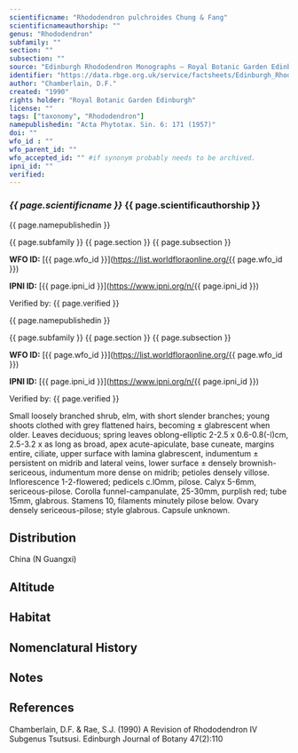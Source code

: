 ```yaml
---
scientificname: "Rhododendron pulchroides Chung & Fang"
scientificnameauthorship: ""
genus: "Rhododendron"
subfamily: ""
section: ""
subsection: ""
source: "Edinburgh Rhododendron Monographs – Royal Botanic Garden Edinburgh"
identifier: "https://data.rbge.org.uk/service/factsheets/Edinburgh_Rhododendron_Monographs.xhtml"
author: "Chamberlain, D.F."
created: "1990"
rights holder: "Royal Botanic Garden Edinburgh"
license: ""
tags: ["taxonomy", "Rhododendron"]
namepublishedin: "Acta Phytotax. Sin. 6: 171 (1957)"
doi: ""
wfo_id : ""
wfo_parent_id: ""
wfo_accepted_id: "" #if synonym probably needs to be archived.                      
ipni_id: ""
verified:
---
```

### _{{ page.scientificname }}_ {{ page.scientificauthorship }}
 {{ page.namepublishedin }}

{{ page.subfamily }} {{ page.section }} {{ page.subsection }}

**WFO ID:** [{{ page.wfo_id }}](https://list.worldfloraonline.org/{{ page.wfo_id }})

**IPNI ID:** [{{ page.ipni_id }}](https://www.ipni.org/n/{{ page.ipni_id }})

Verified by: {{ page.verified }}

 {{ page.namepublishedin }}

{{ page.subfamily }} {{ page.section }} {{ page.subsection }}

**WFO ID:** [{{ page.wfo_id }}](https://list.worldfloraonline.org/{{ page.wfo_id }})

**IPNI ID:** [{{ page.ipni_id }}](https://www.ipni.org/n/{{ page.ipni_id }})

Verified by: {{ page.verified }}



Small loosely branched shrub, elm, with short slender branches; young shoots clothed with grey flattened hairs, becoming ± glabrescent when older. Leaves deciduous; spring leaves oblong-elliptic 2-2.5 x 0.6-0.8(-l)cm, 2.5-3.2 x as long as broad, apex acute-apiculate, base cuneate, margins entire, ciliate, upper surface with lamina glabrescent, indumentum ± persistent on midrib and lateral veins, lower surface ± densely brownish-sericeous, indumentum more dense on midrib; petioles densely villose. Inflorescence 1-2-flowered; pedicels c.lOmm, pilose. Calyx 5-6mm, sericeous-pilose. Corolla funnel-campanulate, 25-30mm, purplish red; tube 15mm, glabrous. Stamens 10, filaments minutely pilose below. Ovary densely sericeous-pilose; style glabrous. Capsule unknown.

## Distribution
China (N Guangxi)

## Altitude


## Habitat


## Nomenclatural History

                       
## Notes


## References

Chamberlain, D.F. & Rae, S.J. (1990) A Revision of Rhododendron IV Subgenus Tsutsusi. Edinburgh Journal of Botany 47(2):110
